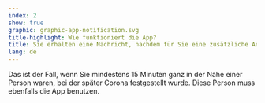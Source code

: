 ```yaml
---
index: 2
show: true
graphic: graphic-app-notification.svg
title-highlight: Wie funktioniert die App?
title: Sie erhalten eine Nachricht, nachdem für Sie eine zusätzliche Ansteckungsgefahr bestand.
lang: de
---
```


Das ist der Fall, wenn Sie mindestens 15 Minuten ganz in der Nähe einer Person waren, bei der später Corona festgestellt wurde. Diese Person muss ebenfalls die App benutzen.
